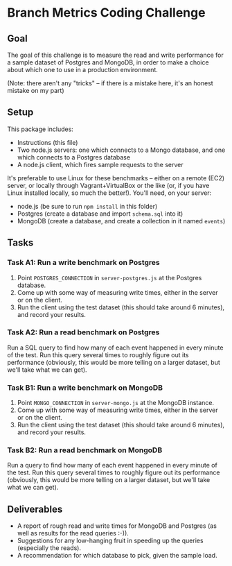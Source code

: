 # Branch Metrics Coding Challenge

## Goal

The goal of this challenge is to measure the read and write performance for a sample dataset of Postgres and MongoDB, in order to make a choice about which one to use in a production environment.

(Note: there aren't any "tricks" – if there is a mistake here, it's an honest mistake on my part)

## Setup

This package includes:

- Instructions (this file)
- Two node.js servers: one which connects to a Mongo database, and one which connects to a Postgres database
- A node.js client, which fires sample requests to the server

It's preferable to use Linux for these benchmarks – either on a remote (EC2) server, or locally through Vagrant+VirtualBox or the like (or, if you have Linux installed locally, so much the better!). You'll need, on your server:

- node.js (be sure to run `npm install` in this folder)
- Postgres (create a database and import `schema.sql` into it)
- MongoDB (create a database, and create a collection in it named `events`)

## Tasks

### Task A1: Run a write benchmark on Postgres

1. Point `POSTGRES_CONNECTION` in `server-postgres.js` at the Postgres database.
2. Come up with some way of measuring write times, either in the server or on the client.
3. Run the client using the test dataset (this should take around 6 minutes), and record your results.

### Task A2: Run a read benchmark on Postgres

Run a SQL query to find how many of each event happened in every minute of the test. Run this query several times to roughly figure out its performance (obviously, this would be more telling on a larger dataset, but we'll take what we can get).

### Task B1: Run a write benchmark on MongoDB

1. Point `MONGO_CONNECTION` in `server-mongo.js` at the MongoDB instance.
2. Come up with some way of measuring write times, either in the server or on the client.
3. Run the client using the test dataset (this should take around 6 minutes), and record your results.

### Task B2: Run a read benchmark on MongoDB

Run a query to find how many of each event happened in every minute of the test. Run this query several times to roughly figure out its performance (obviously, this would be more telling on a larger dataset, but we'll take what we can get).

## Deliverables

- A report of rough read and write times for MongoDB and Postgres (as well as results for the read queries :-)).
- Suggestions for any low-hanging fruit in speeding up the queries (especially the reads).
- A recommendation for which database to pick, given the sample load.
